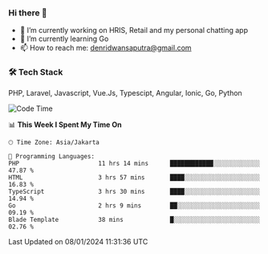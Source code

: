 ### Hi there 👋

- 🔭 I’m currently working on HRIS, Retail and my personal chatting app
- 🌱 I’m currently learning Go
- 📫 How to reach me: denridwansaputra@gmail.com


### 🛠 Tech Stack
PHP, Laravel, Javascript, Vue.Js, Typescipt, Angular, Ionic, Go, Python


<!--START_SECTION:waka-->
![Code Time](http://img.shields.io/badge/Code%20Time-4%2C080%20hrs%2035%20mins-blue)

📊 **This Week I Spent My Time On** 

```text
🕑︎ Time Zone: Asia/Jakarta

💬 Programming Languages: 
PHP                      11 hrs 14 mins      ████████████░░░░░░░░░░░░░   47.87 % 
HTML                     3 hrs 57 mins       ████░░░░░░░░░░░░░░░░░░░░░   16.83 % 
TypeScript               3 hrs 30 mins       ████░░░░░░░░░░░░░░░░░░░░░   14.94 % 
Go                       2 hrs 9 mins        ██░░░░░░░░░░░░░░░░░░░░░░░   09.19 % 
Blade Template           38 mins             █░░░░░░░░░░░░░░░░░░░░░░░░   02.76 % 
```


 Last Updated on 08/01/2024 11:31:36 UTC
<!--END_SECTION:waka-->
